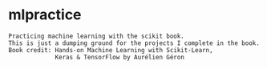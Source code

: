 # mlpractice
    Practicing machine learning with the scikit book.
    This is just a dumping ground for the projects I complete in the book.
    Book credit: Hands-on Machine Learning with Scikit-Learn,
                 Keras & TensorFlow by Aurélien Géron
